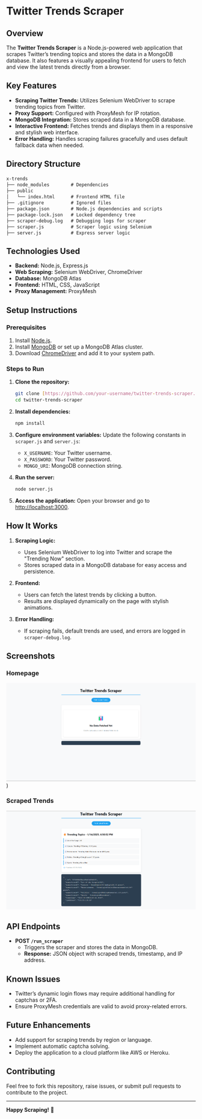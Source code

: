 # Twitter Trends Scraper

## Overview
The **Twitter Trends Scraper** is a Node.js-powered web application that scrapes Twitter’s trending topics and stores the data in a MongoDB database. It also features a visually appealing frontend for users to fetch and view the latest trends directly from a browser.

## Key Features
- **Scraping Twitter Trends:** Utilizes Selenium WebDriver to scrape trending topics from Twitter.
- **Proxy Support:** Configured with ProxyMesh for IP rotation.
- **MongoDB Integration:** Stores scraped data in a MongoDB database.
- **Interactive Frontend:** Fetches trends and displays them in a responsive and stylish web interface.
- **Error Handling:** Handles scraping failures gracefully and uses default fallback data when needed.

## Directory Structure
```
x-trends
├── node_modules        # Dependencies
├── public
│   └── index.html      # Frontend HTML file
├── .gitignore          # Ignored files
├── package.json        # Node.js dependencies and scripts
├── package-lock.json   # Locked dependency tree
├── scraper-debug.log   # Debugging logs for scraper
├── scraper.js          # Scraper logic using Selenium
├── server.js           # Express server logic
```

## Technologies Used
- **Backend:** Node.js, Express.js
- **Web Scraping:** Selenium WebDriver, ChromeDriver
- **Database:** MongoDB Atlas
- **Frontend:** HTML, CSS, JavaScript
- **Proxy Management:** ProxyMesh

## Setup Instructions

### Prerequisites
1. Install [Node.js](https://nodejs.org/).
2. Install [MongoDB](https://www.mongodb.com/) or set up a MongoDB Atlas cluster.
3. Download [ChromeDriver](https://chromedriver.chromium.org/downloads) and add it to your system path.

### Steps to Run
1. **Clone the repository:**
   ```bash
   git clone [https://github.com/your-username/twitter-trends-scraper.git](https://github.com/immo7932/TrendSpyder)
   cd twitter-trends-scraper
   ```

2. **Install dependencies:**
   ```bash
   npm install
   ```

3. **Configure environment variables:**
   Update the following constants in `scraper.js` and `server.js`:
   - `X_USERNAME`: Your Twitter username.
   - `X_PASSWORD`: Your Twitter password.
   - `MONGO_URI`: MongoDB connection string.

4. **Run the server:**
   ```bash
   node server.js
   ```

5. **Access the application:**
   Open your browser and go to [http://localhost:3000](http://localhost:3000).

## How It Works
1. **Scraping Logic:**
   - Uses Selenium WebDriver to log into Twitter and scrape the "Trending Now" section.
   - Stores scraped data in a MongoDB database for easy access and persistence.

2. **Frontend:**
   - Users can fetch the latest trends by clicking a button.
   - Results are displayed dynamically on the page with stylish animations.

3. **Error Handling:**
   - If scraping fails, default trends are used, and errors are logged in `scraper-debug.log`.

## Screenshots
### Homepage
![Homepage Screenshot](x-trends/public/Hompage/image.png)
)

### Scraped Trends
![Trends Screenshot](x-trends/public/ScrapedPage/image.png)

## API Endpoints
- **POST `/run_scraper`**
  - Triggers the scraper and stores the data in MongoDB.
  - **Response:** JSON object with scraped trends, timestamp, and IP address.

## Known Issues
- Twitter’s dynamic login flows may require additional handling for captchas or 2FA.
- Ensure ProxyMesh credentials are valid to avoid proxy-related errors.

## Future Enhancements
- Add support for scraping trends by region or language.
- Implement automatic captcha solving.
- Deploy the application to a cloud platform like AWS or Heroku.

## Contributing
Feel free to fork this repository, raise issues, or submit pull requests to contribute to the project.

---
**Happy Scraping!** 🚀
